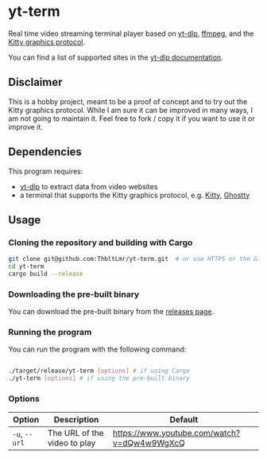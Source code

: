 # yt-term
Real time video streaming terminal player based on [yt-dlp](https://github.com/yt-dlp/yt-dlp), [ffmpeg](https://www.ffmpeg.org), and the [Kitty graphics protocol](https://sw.kovidgoyal.net/kitty/graphics-protocol/).

You can find a list of supported sites in the [yt-dlp documentation](https://github.com/yt-dlp/yt-dlp/blob/master/supportedsites.md).

## Disclaimer
This is a hobby project, meant to be a proof of concept and to try out the Kitty graphics protocol. While I am sure it can be improved in many ways, I am not going to maintain it. Feel free to fork / copy it if you want to use it or improve it.

## Dependencies
This program requires:
- [yt-dlp](https://github.com/yt-dlp/yt-dlp) to extract data from video websites
- a terminal that supports the Kitty graphics protocol, e.g. [Kitty](https://sw.kovidgoyal.net/kitty/), [Ghostty](https://ghostty.org/)

## Usage

### Cloning the repository and building with Cargo
```bash
git clone git@github.com:ThbltLmr/yt-term.git  # or use HTTPS or the GitHub CLI
cd yt-term
cargo build --release
```

### Downloading the pre-built binary
You can download the pre-built binary from the [releases page](https://github.com/ThbltLmr/yt-term/releases).

### Running the program
You can run the program with the following command:
```bash 

./target/release/yt-term [options] # if using Cargo
./yt-term [options] # if using the pre-built binary
```

### Options
| Option | Description | Default |
|--------|-------------|---------|
| `-u`, `--url` | The URL of the video to play | https://www.youtube.com/watch?v=dQw4w9WgXcQ |

